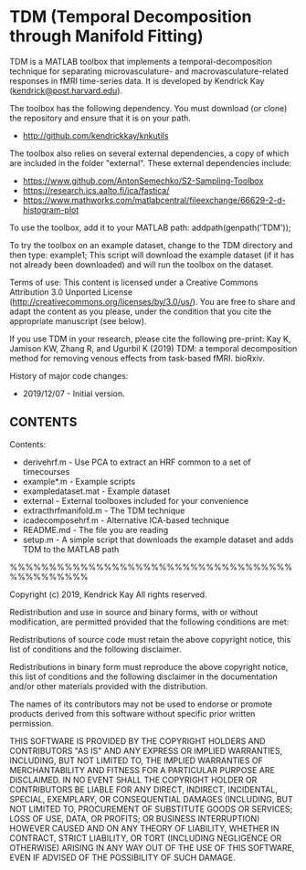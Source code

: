 # TDM (Temporal Decomposition through Manifold Fitting)

TDM is a MATLAB toolbox that implements a temporal-decomposition technique
for separating microvasculature- and macrovasculature-related responses
in fMRI time-series data. It is developed by Kendrick Kay (kendrick@post.harvard.edu).

The toolbox has the following dependency. You must download (or clone)
the repository and ensure that it is on your path.
- http://github.com/kendrickkay/knkutils

The toolbox also relies on several external dependencies, a copy of which are
included in the folder "external". These external dependencies include:
- https://www.github.com/AntonSemechko/S2-Sampling-Toolbox
- https://research.ics.aalto.fi/ica/fastica/
- https://www.mathworks.com/matlabcentral/fileexchange/66629-2-d-histogram-plot

To use the toolbox, add it to your MATLAB path:
  addpath(genpath('TDM'));

To try the toolbox on an example dataset, change to the TDM directory and then type:
  example1;
This script will download the example dataset (if it has not already been
downloaded) and will run the toolbox on the dataset.

Terms of use: This content is licensed under a Creative Commons Attribution 3.0 
Unported License (http://creativecommons.org/licenses/by/3.0/us/). You are free 
to share and adapt the content as you please, under the condition that you cite 
the appropriate manuscript (see below).

If you use TDM in your research, please cite the following pre-print:
  Kay K, Jamison KW, Zhang R, and Ugurbil K (2019)
    TDM: a temporal decomposition method for removing venous effects from task-based fMRI.
    bioRxiv. 

History of major code changes:
- 2019/12/07 - Initial version.

## CONTENTS

Contents:
- derivehrf.m - Use PCA to extract an HRF common to a set of timecourses
- example*.m - Example scripts
- exampledataset.mat - Example dataset
- external - External toolboxes included for your convenience
- extracthrfmanifold.m - The TDM technique
- icadecomposehrf.m - Alternative ICA-based technique
- README.md - The file you are reading
- setup.m - A simple script that downloads the example dataset
            and adds TDM to the MATLAB path

%%%%%%%%%%%%%%%%%%%%%%%%%%%%%%%%%%%%%%%%%%%%%%

Copyright (c) 2019, Kendrick Kay
All rights reserved.

Redistribution and use in source and binary forms, with or without
modification, are permitted provided that the following conditions are met:

Redistributions of source code must retain the above copyright notice, this
list of conditions and the following disclaimer.

Redistributions in binary form must reproduce the above copyright notice, this
list of conditions and the following disclaimer in the documentation and/or
other materials provided with the distribution.

The names of its contributors may not be used to endorse or promote products 
derived from this software without specific prior written permission.

THIS SOFTWARE IS PROVIDED BY THE COPYRIGHT HOLDERS AND CONTRIBUTORS "AS IS" AND
ANY EXPRESS OR IMPLIED WARRANTIES, INCLUDING, BUT NOT LIMITED TO, THE IMPLIED
WARRANTIES OF MERCHANTABILITY AND FITNESS FOR A PARTICULAR PURPOSE ARE
DISCLAIMED. IN NO EVENT SHALL THE COPYRIGHT HOLDER OR CONTRIBUTORS BE LIABLE
FOR ANY DIRECT, INDIRECT, INCIDENTAL, SPECIAL, EXEMPLARY, OR CONSEQUENTIAL
DAMAGES (INCLUDING, BUT NOT LIMITED TO, PROCUREMENT OF SUBSTITUTE GOODS OR
SERVICES; LOSS OF USE, DATA, OR PROFITS; OR BUSINESS INTERRUPTION) HOWEVER
CAUSED AND ON ANY THEORY OF LIABILITY, WHETHER IN CONTRACT, STRICT LIABILITY,
OR TORT (INCLUDING NEGLIGENCE OR OTHERWISE) ARISING IN ANY WAY OUT OF THE USE
OF THIS SOFTWARE, EVEN IF ADVISED OF THE POSSIBILITY OF SUCH DAMAGE.
